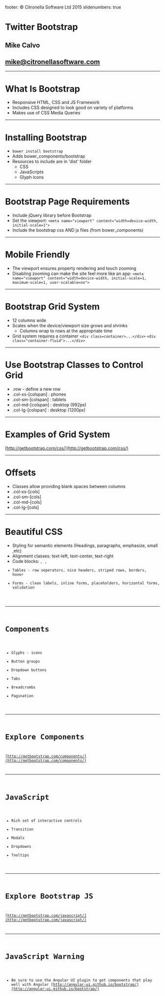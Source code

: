 footer: © Citronella Software Ltd 2015
slidenumbers: true

# Twitter Bootstrap
## Mike Calvo
## mike@citronellasoftware.com

---

# What Is Bootstrap
- Responsive HTML, CSS and JS Framework
- Includes CSS designed to look good on variety of platforms
- Makes use of CSS Media Queries

---

# Installing Bootstrap
- `bower install bootstrap`
- Adds bower_components/bootstrap
- Resources to include are in 'dist' folder
  - CSS
  - JavaScripts
  - Glyph icons

---

# Bootstrap Page Requirements
- Include jQuery library before Bootstrap
- Set the viewport:
`<meta name="viewport" content="width=device-width, initial-scale=1">`
- Include the bootstrap css AND js files (from bower_components)

---

# Mobile Friendly
- The viewport ensures property rendering and touch zooming
- Disabling zooming can make the site feel more like an app:
`<meta name="viewport" content="width=device-width, initial-scale=1, maximum-scale=1, user-scalable=no">`

---

# Bootstrap Grid System
- 12 columns wide
- Scales when the device/viewport size grows and shrinks
  - Columns wrap to rows at the appropriate time
- Grid system requires a container
  `<div class=container>...</div>`
  `<div class="container-fluid">...</div>`

---

# Use Bootstrap Classes to Control Grid
- .row - define a new row
- .col-xs-[colspan] : phones
- .col-sm-[colspan] : tablets
- .col-md-[colspan] : desktop (992px)
- .col-lg-[colspan] : desktop (1200px)

---
# Examples of Grid System
[http://getbootstrap.com/css/](http://getbootstrap.com/css/)

---

# Offsets
- Classes allow providing blank spaces between columns
- .col-xs-[cols]
- .col-sm-[cols]
- .col-md-[cols]
- .col-lg-[cols]

---
# Beautiful CSS
- Styling for semantic elements (Headings, paragraphs, emphasize, small ,etc)
- Alignment classes: text-left, text-center, text-right
- Code blocks: <code>, <kbd>, <var>
- Tables - row seperators, nice headers, striped rows, borders, hover
- Forms - clean labels, inline forms, placeholders, horizontal forms, validation

---
# Components
- Glyphs - icons
- Button groups
- Dropdown buttons
- Tabs
- Breadcrumbs
- Pagination

---
# Explore Components
[http://getbootstrap.com/components/](http://getbootstrap.com/components/)

---
# JavaScript
- Rich set of interactive controls
- Transition
- Modals
- Dropdowns
- Tooltips

---
# Explore Bootstrap JS
[http://getbootstrap.com/javascript/](http://getbootstrap.com/javascript/)

---
# JavaScript Warning
- Be sure to use the Angular UI plugin to get components that play well with Angular
[http://angular-ui.github.io/bootstrap/](http://angular-ui.github.io/bootstrap/)
